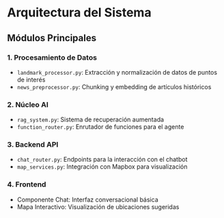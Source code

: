 # Arquitectura del Sistema

## Módulos Principales

### 1. Procesamiento de Datos
- `landmark_processor.py`: Extracción y normalización de datos de puntos de interés
- `news_preprocessor.py`: Chunking y embedding de artículos históricos

### 2. Núcleo AI
- `rag_system.py`: Sistema de recuperación aumentada
- `function_router.py`: Enrutador de funciones para el agente

### 3. Backend API
- `chat_router.py`: Endpoints para la interacción con el chatbot
- `map_services.py`: Integración con Mapbox para visualización

### 4. Frontend
- Componente Chat: Interfaz conversacional básica
- Mapa Interactivo: Visualización de ubicaciones sugeridas 
